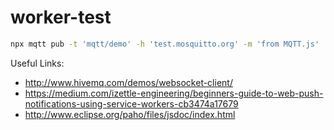 # worker-test

```bash
npx mqtt pub -t 'mqtt/demo' -h 'test.mosquitto.org' -m 'from MQTT.js'
```

Useful Links:

- http://www.hivemq.com/demos/websocket-client/
- https://medium.com/izettle-engineering/beginners-guide-to-web-push-notifications-using-service-workers-cb3474a17679
- http://www.eclipse.org/paho/files/jsdoc/index.html
